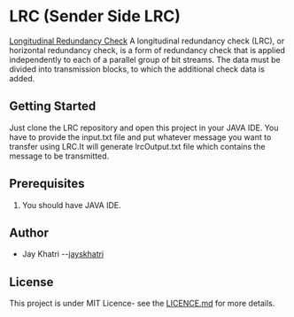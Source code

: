 # LRC (Sender Side LRC)
[Longitudinal Redundancy Check](https://en.wikipedia.org/wiki/Longitudinal_redundancy_check)
A longitudinal redundancy check (LRC), or horizontal redundancy check, is a form of redundancy check that is applied independently to each of a parallel group of bit streams. The data must be divided into transmission blocks, to which the additional check data is added. 

## Getting Started
Just clone the LRC repository and open this project in your JAVA IDE. You have to provide the input.txt file and put whatever message you want to transfer using LRC.It will generate lrcOutput.txt file which contains the message to be transmitted.


## Prerequisites
1. You should have JAVA IDE.

## Author
- Jay Khatri --[jayskhatri](https://github.com/jayskhatri)

## License
This project is under MIT Licence- see the [LICENCE.md](https://github.com/jayskhatri/Java/blob/master/LICENSE) for more details.
